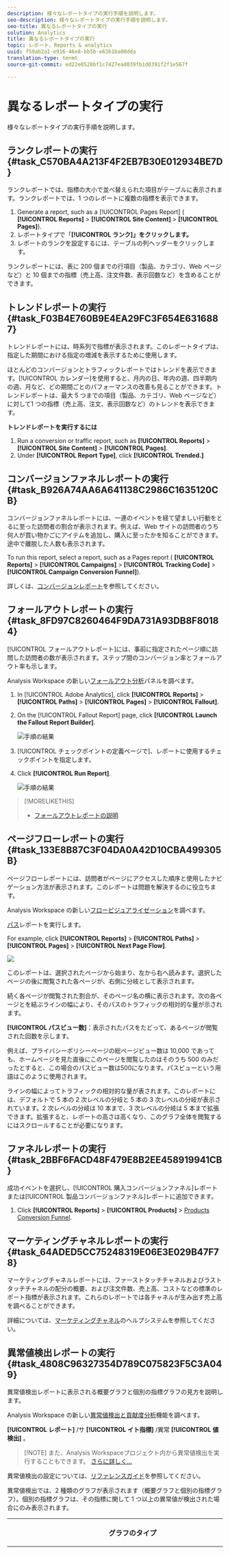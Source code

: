 ```yaml
---
description: 様々なレポートタイプの実行手順を説明します。
seo-description: 様々なレポートタイプの実行手順を説明します。
seo-title: 異なるレポートタイプの実行
solution: Analytics
title: 異なるレポートタイプの実行
topic: レポート、Reports & analytics
uuid: f59ab2a1-e916-46e8-bb5b-e6361ba00dda
translation-type: tm+mt
source-git-commit: ed22e0520bf1c7427ead039fb1d0391f2f1e567f

---
```



# 異なるレポートタイプの実行

様々なレポートタイプの実行手順を説明します。


## ランクレポートの実行 {#task_C570BA4A213F4F2EB7B30E012934BE7D}

ランクレポートでは、指標の大小で並べ替えられた項目がテーブルに表示されます。ランクレポートでは、1 つのレポートに複数の指標を表示できます。

<!-- 

t_reports_ranked.xml

 -->

1. Generate a report, such as a [!UICONTROL Pages Report] ( **[!UICONTROL Reports]** &gt; **[!UICONTROL Site Content]** &gt; **[!UICONTROL Pages]**).
1. レポートタイプで「**[!UICONTROL ランク]」をクリックします。**
1.  レポートのランクを設定するには、テーブルの列ヘッダーをクリックします。

   ランクレポートには、表に 200 個までの行項目（製品、カテゴリ、Web ページなど）と 10 個までの指標（売上高、注文件数、表示回数など）を含めることができます。

## トレンドレポートの実行 {#task_F03B4E760B9E4EA29FC3F654E6316887}

トレンドレポートには、時系列で指標が表示されます。このレポートタイプは、指定した期間における指定の増減を表示するために使用します。

<!-- 

t_reports_trended.xml

 -->

ほとんどのコンバージョンとトラフィックレポートではトレンドを表示できます。[!UICONTROL カレンダー]を使用すると、月内の日、年内の週、四半期内の週、月など、どの期間ごとのパフォーマンスの改善も見ることができます。トレンドレポートは、最大 5 つまでの項目（製品、カテゴリ、Web ページなど）に対して1 つの指標（売上高、注文、表示回数など）のトレンドを表示できます。

**トレンドレポートを実行するには**

1. Run a conversion or traffic report, such as **[!UICONTROL Reports]** &gt; **[!UICONTROL Site Content]** &gt; **[!UICONTROL Pages]**.
1. Under **[!UICONTROL Report Type]**, click **[!UICONTROL Trended.]**

## コンバージョンファネルレポートの実行 {#task_B926A74AA6A641138C2986C1635120CB}

コンバージョンファネルレポートには、一連のイベントを経て望ましい行動をとるに至った訪問者の割合が表示されます。例えば、Web サイトの訪問者のうち何人が買い物かごにアイテムを追加し、購入に至ったかを知ることができます。途中で離脱した人数も表示されます。

<!-- 

t_reports_conversion_funnel.xml

 -->

To run this report, select a report, such as a Pages report ( **[!UICONTROL Reports]** &gt; **[!UICONTROL Campaigns]** &gt; **[!UICONTROL Tracking Code]** &gt; **[!UICONTROL Campaign Conversion Funnel]**).

詳しくは、[コンバージョンレポート](https://marketing.adobe.com/resources/help/en_US/reference/reports_conversion.html)を参照してください。

## フォールアウトレポートの実行 {#task_8FD97C8260464F9DA731A93DB8F80184}

[!UICONTROL フォールアウトレポート]には、事前に指定されたページ順に訪問した訪問者の数が表示されます。ステップ間のコンバージョン率とフォールアウト率も示します。

<!-- 

t_reports_fallout.xml

 -->

Analysis Workspace の新しい[フォールアウト分析](https://marketing.adobe.com/resources/help/en_US/analytics/analysis-workspace/fallout_flow.html)パネルを調べます。

1. In [!UICONTROL Adobe Analytics], click **[!UICONTROL Reports]** &gt; **[!UICONTROL Paths]** &gt; **[!UICONTROL Pages]** &gt; **[!UICONTROL Fallout]**.
1. On the [!UICONTROL Fallout Report] page, click **[!UICONTROL Launch the Fallout Report Builder]**.

   ![手順の結果](assets/fallout_add_items.png)

1. [!UICONTROL チェックポイントの定義ページで]、レポートに使用するチェックポイントを指定します。
1. Click **[!UICONTROL Run Report]**.

   ![手順の結果](assets/fallout_report.png)

>[!MORELIKETHIS]
>
>* [フォールアウトレポートの説明](https://marketing.adobe.com/resources/help/en_US/reference/reports_fallout.html)


## ページフローレポートの実行 {#task_133E8B87C3F04DA0A42D10CBA499305B}

ページフローレポートには、訪問者がページにアクセスした順序と使用したナビゲーション方法が表示されます。このレポートは問題を解決するのに役立ちます。

<!-- 

t_reports_page_flow.xml

 -->

Analysis Workspace の新しい[フロービジュアライゼーション](https://marketing.adobe.com/resources/help/en_US/analytics/analysis-workspace/flow.html)を調べます。

[パス](https://marketing.adobe.com/resources/help/en_US/reference/reports_paths.html)レポートを実行します。

For example, click **[!UICONTROL Reports]** &gt; **[!UICONTROL Paths]** &gt; **[!UICONTROL Pages]** &gt; **[!UICONTROL Next Page Flow]**.

![](assets/page_flow.png)

このレポートは、選択されたページから始まり、左から右へ読みます。選択したページの後に閲覧された各ページが、右側に分岐として表示されます。

続く各ページが閲覧された割合が、そのページ名の横に表示されます。次の各ページとを結ぶラインの幅により、そのパスのトラフィックの相対的な量が示されます。

**[!UICONTROL パスビュー数]**：表示されたパスをたどって、あるページが閲覧された回数を示します。

例えば、プライバシーポリシーページの総ページビュー数は 10,000 であっても、ホームページを見た直後にこのページを閲覧したのはそのうち 500 のみだったとすると、この場合のパスビュー数は500になります。パスビューという用語はこのように使用されます。

ラインの幅によってトラフィックの相対的な量が表されます。このレポートには、デフォルトで 5 本の 2 次レベルの分岐と 5 本の 3 次レベルの分岐が表示されています。2 次レベルの分岐は 10 本まで、3 次レベルの分岐は 5 本まで拡張できます。拡張すると、レポートの高さは高くなり、このグラフ全体を閲覧するにはスクロールすることが必要になります。

## ファネルレポートの実行 {#task_2BBF6FACD48F479E8B2EE458919941CB}

成功イベントを選択し、[!UICONTROL 購入コンバージョンファネル]レポートまたは[!UICONTROL 製品コンバージョンファネル]レポートに追加できます。

<!-- 

t_reports_funnel.xml

 -->

1. Click **[!UICONTROL Reports]** &gt; **[!UICONTROL Products]** &gt; [Products Conversion Funnel](https://marketing.adobe.com/resources/help/en_US/reference/reports_conversion_funnel.html).

## マーケティングチャネルレポートの実行 {#task_64ADED5CC75248319E06E3E029B47F78}

マーケティングチャネルレポートには、ファーストタッチチャネルおよびラストタッチチャネルの配分の概要、および注文件数、売上高、コストなどの標準のレポート指標が表示されます。これらのレポートでは各チャネルが生み出す売上高を調べることができます。

<!-- 

t_reports_marketing_channel.xml

 -->

詳細については、[マーケティングチャネル](https://marketing.adobe.com/resources/help/en_US/mchannel/index.html)のヘルプシステムを参照してください。

## 異常値検出レポートの実行 {#task_4808C96327354D789C075823F5C3A049}

異常値検出レポートに表示される概要グラフと個別の指標グラフの見方を説明します。

<!-- 

t_anomaly_view.xml

 -->

Analysis Workspace の新しい[異常値検出と貢献度分析](https://marketing.adobe.com/resources/help/en_US/analytics/analysis-workspace/anomaly_detection.html)機能を調べます。

**[!UICONTROL レポート]** /サ **[!UICONTROL イト指標]** /異常 **[!UICONTROL 値検出]** 。

> [!NOTE] また、Analysis Workspaceプロジェクト内から異常値検出を実行することもできます。 [さらに詳しく...](https://marketing.adobe.com/resources/help/en_US/analytics/analysis-workspace/anomaly_detection.html)

異常値検出の設定については、[リファレンスガイド](https://marketing.adobe.com/resources/help/en_US/sc/user/index.html#Setting_up_Anomaly_Detection)を参照してください。

異常値検出では、2 種類のグラフが表示されます（概要グラフと個別の指標グラフ）。個別の指標グラフは、その指標に関して 1 つ以上の異常値が検出された場合にのみ表示されます。

<table id="table_88163CD8FC164342855D90D01F9C581A"> 
 <thead> 
  <tr> 
   <th colname="col1" class="entry"> <p>グラフのタイプ </p> </th> 
   <th colname="col2" class="entry"> <p>説明 </p> </th> 
  </tr> 
 </thead>
 <tbody> 
  <tr> 
   <td colname="col1"> <p>概要グラフ </p> <p><img placement="break"  src="assets/ad_summary_chart.png" width="570px" id="image_1CD4C4770BAA43C4AD7CBB824AD41338" /> </p> </td> 
   <td colname="col2"> <p> 
     <ul id="ul_D26DA3024CD7468291369F549557B28A"> 
      <li id="li_1C22B6E02FFB479FB71EFAD89EB37A4E">各ボックスは、下の指標に関して 1 日に追跡された 1 つの異常値を表します。 </li> 
      <li id="li_8FC587D3FF4E452D83263CC7A10B6675">緑はトレンドラインよりも上にある異常値、青はトレンドラインよりも下にある異常値を表します。 </li> 
      <li id="li_25135AB691BF443599AF2A3A60E2E71A">異常が大きいほど、データポイントの色が濃くなり、トレンドラインからの距離が遠くなります。 </li> 
      <li id="li_0C42AFA8897D420D8AB1A5D0F65B3B3A">各異常値をクリックすると、その異常の個別の指標グラフが上部（概要グラフの下部）に表示されます。 </li> 
      <li id="li_85C0F426952547B5A75D6BD31DE19CA5">偏差率の値（グラフの左側）は、次のようにして計算されます。 
       <ul id="ul_BEC0A88BFFAC4CF78BC9885FEB749694"> 
        <li id="li_1BAB2F50482745B69937DFAF1E09982E">上限値と期待値が等しい場合は、偏差率は 100% になります。 </li> 
        <li id="li_CA48064F5788448C8646CCE196161237">それ以外の場合、偏差率は次の式で求められます。 (（実際の値 — 上限値） / （上限値 — 期待値）) * 100 </li> 
        <li id="li_4090357A0D214BC7B1C3DE0615875554">下限と期待値が同じ場合、偏差率は —100%です。 </li> 
        <li id="li_EF694E1A4E874ECD94E1E8F7302E494F">それ以外の場合、偏差率は次の式で求められます。 (（下限値 — 実際の値） / （期待値 — 下限値）) * -100 </li> 
       </ul> </li> 
      <li id="li_5C05EF7023484CC993E96D63E842B65C">「<span class="uicontrol">表示セグメント</span>」をクリックすると、異常値検出レポートにセグメントを適用するためのセグメントパネルが表示されます。セグメントについての<a href="https://marketing.adobe.com/resources/help/en_US/analytics/segment/" format="http" scope="external">詳細</a>を参照してください。 </li> 
      <li id="li_1B41CABF13D1407886C68EE3BC201E60">「<span class="uicontrol">指標を編集</span>」をクリックすると、異常値を検出する指標の選択および選択解除が行えます。 </li> 
     </ul> </p> </td> 
  </tr> 
  <tr> 
   <td colname="col1"> <p>個別の指標グラフ </p> <p><img placement="break"  src="assets/metric_report.png" width="570px" id="image_5BBECFD91CF14478AA4761E6256BBCB9" /> </p> </td> 
   <td colname="col2"> <p> 
     <ul id="ul_739C5687013743A29B63089FDA763F45"> 
      <li id="li_456A0BDA4D4E46CE9CC1C3DBAA1E2220">個々のトレンド指標（計算指標を含む）の異常値のデータポイントをドットで示します。 </li> 
      <li id="li_89FD847C65F04F48BCA7CD38D0EC51CD">異常値の数ごとに、第 1 位と第 2 位の最新の異常値を表示します。 </li> 
      <li id="li_98B97A9706DE4455B8D8850904CBDE03">実線は、現在収集中の実際のデータを表します。これをエラーの予測や許容範囲と比較して、データポイントが異常であるかどうかを判断します。 </li> 
      <li id="li_0EEA38DDDC344BF3879430E67D74EB72">破線は、履歴データ（つまりトレーニング期間）に基づく予想を表します。 </li> 
      <li id="li_035BD2725D004AEDB630BF8DFF4DA4F3">灰色の領域は、95% 信頼区間の上限と下限を表します。 </li> 
      <li id="li_021A3D1F2EDB4319B9B39620EF1C038A">指標名の横にある上向きまたは下向きの二重矢印をクリックすると、個別のレポートを折りたたんだり展開したりできます。 </li> 
      <li id="li_722E4B9FC21047AC96D7B143197E293D">概要レポート（前述）でドリルダウンを行うと、それに応答して指標グラフの表示順序が変化します。 </li> 
      <li id="li_A2441169B185475AA68A64F81E6E40B8">単語による検索でグラフをフィルタリングできます。例えば「ページ」という単語で検索してページ関連の指標のみを表示できます。 </li> 
      <li id="li_F1BBBFCA8E2A43C29658E4FCAA36C904">定義したすべての指標を表示することも、異常値のある指標のみを表示することもできます。 </li> 
     </ul> </p> </td> 
  </tr> 
 </tbody> 
</table>

## 異常値検出の設定 {#task_AF347B34F56E44A6AE70E019B6EB2F08}

異常値検出のレポートスイート、指標、トレーニング期間、表示期間を選択する手順を説明します。

<!-- 

t_anomaly_config.xml

 -->

異常値検出は、レポートスイートごとに個別に設定します。

1. **[!UICONTROL Analytics／レポート／サイト指標／異常値検出]**&#x200B;に移動します。
1. 異常値検出を毎日追跡したいレポートスイートを選択します。レポートスイートのリストを表示するには、レポートスイートセレクターのドロップダウンメニューをクリックします。
1. To select the metrics and/or define filtered metrics, click **[!UICONTROL Edit Metrics]** at the top right of the screen:  ![](assets/metrics_icon.png).

   全指標のリスト（計算指標を含む）または追跡指標のリストから、必要な指標を選択できます。特定の条件に基づいてフィルターし、リストを絞り込むこともできます。1. Once the report has been generated, define the **[!UICONTROL Training Period]** and the **[!UICONTROL View Period]** for anomaly detection. （トレーニング期間は、このアルゴリズムの「学習期間」と考えてください）。

   ![](assets/view_training_periods.png)

   次の点に注意してください。

* トレーニング期間は表示期間が始まる直前に終了します。
* デフォルトはどちらも 30 日間で、60 日間または 90 日間に延長できます。
* トレーニング期間を延長するとデータのコンテキストが大きくなり、異常値のサイズが減少することがあります。

   異常値検出レポートは、これらのパラメーターを変更するたびに更新されます。
1. (Optional) Apply segments to the report by clicking **[!UICONTROL Show Segments]** and selecting one or more existing segments or creating a new segment and applying it.

   ![](assets/ad_top_menu.png)

   セグメントの作成と管理について詳しくは、[Analytics セグメント化ガイド](https://marketing.adobe.com/resources/help/en_US/analytics/segment/)を参照してください。1. （オプション）レポートをお気に入りにするか、ブックマークします。
1. （オプション）表示期間の終了日を変更します。デフォルトは昨日です。
1. これで、レポートを表示できるようになります。[異常値検出グラフの表示を参照してください](../../analyze/reports-analytics/t-running-report-types.md#task_4808C96327354D789C075823F5C3A049)。

## リアルタイムレポートの実行 {#task_5D25929C918E40B18965222FA94176B0}

リアルタイムレポートの表示方法と見方を説明します。

<!-- 

reports_realtime.xml

 -->

**[!UICONTROL レポート／サイト指標／リアルタイム]**

リアルタイムレポートには、概要レポートと詳細レポートという 2 つのメインレポートがあります。それぞれは複数のレポートレットから構成されています。

リアルタイムレポートの設定については、[Analytics リファレンスガイド](https://marketing.adobe.com/resources/help/en_US/reference/index.html#RealTime_Reports_Configuration)を参照してください。

1. Take a look at the **[!UICONTROL Overview]** report and its components:  ![](assets/rtr_overview_report.png)

   <table id="choicetable_8586BECF55E843B2B5CD41205567EA32"> 
   <thead class="chhead sthead"> 
   <th class="choptionhd"> UI コンポーネント </th> 
   <th class="chdeschd"> 説明 </th> 
   </thead> 
   <tr class="chrow strow"> 
   <td class="choption"><strong>レポートスイートの選択</strong></td> 
   <td class="chdesc stentry"> このリアルタイムレポートに表示するレポートスイートを選択します。レポートスイートを変更する方法については、<a href="https://marketing.adobe.com/resources/help/en_US/reference/t_realtime_admin.html" format="http" scope="external">リアルタイムレポートの設定</a>を参照してください。 </td> 
   </tr> 
   <tr class="chrow strow"> 
   <td class="choption"><strong>レポートの切り替え</strong></td> 
   <td class="chdesc stentry"> 設定済みのレポート（最大 3 つ）を切り替えることができます。 </td> 
   </tr> 
   <tr class="chrow strow"> 
   <td class="choption"><strong>時間範囲の選択</strong></td> 
   <td class="chdesc stentry"> このレポート内のすべてのレポートレットで使用する全体的な時間範囲を選択します。 </td> 
   </tr> 
   <tr class="chrow strow"> 
   <td class="choption"><strong>レポートの設定</strong></td> 
   <td class="chdesc stentry"> この歯車アイコンは、ユーザーが管理者権限を持つ場合にのみ表示されます。このアイコンをクリックすると、<span class="ignoretag"><span class="uicontrol">管理ツール</span>／<span class="uicontrol">レポートスイート</span>／<span class="uicontrol">設定を編集</span>／<span class="uicontrol">リアルタイム</span></span>の下にある Report Suite Manager が表示されます。 </td> 
   </tr> 
   <tr class="chrow strow"> 
   <td class="choption"><strong>フルスクリーン表示</strong></td> 
   <td class="chdesc stentry"> フルスクリーン表示アイコンは、モニターの縦横比が 16:9 または 16:10 であり、かつ、ブラウザーがフルスクリーン表示をサポートしている場合にのみ表示されます。フルスクリーン表示モードの間は操作ができないことに注意してください（元の表示に戻るには <span class="uicontrol">Esc</span> キーを押します）。フルスクリーン表示モードにタイムアウトはありません。 </td> 
   </tr> 
   <tr class="chrow strow"> 
   <td class="choption"><strong>サイトトラフィックレポートレット</strong></td> 
   <td class="chdesc stentry"> 青いトレンドラインデータは、サイト全体のトラフィックの合計を表します。X 軸ではリテラルラベル（15 分前、10 分前など）を使用しますが、現在値はリアルタイムのエクスプレッションとして表示されます。 </td> 
   </tr> 
   <tr class="chrow strow"> 
   <td class="choption"><strong>サイト合計レポートレット</strong></td> 
   <td class="chdesc stentry"> このリアルタイムレポートで選択されている指標の、過去 N 分間のサイト合計の数を表示します。N の数値は時間範囲セレクターで設定できます。 <p>矢印の色と向きは、次のアルゴリズムに基づいて決定されます。 
      <ul id="ul_9F40CEA33798467393CB1266BB36D500"> 
      <li id="li_CCD01A44F912487DA5681EA50113643C">大きく上昇（上向き矢印）：100% 超 </li> 
      <li id="li_7402491A9A614851B7F2AE0C77BD9A97">上昇（右上向き矢印）：5% ～ 100% </li> 
      <li id="li_BCA79C08B5714D4B9315068112C66107"> 横ばい（右向き矢印）：5% ～ -5% </li> 
      <li id="li_234ECBD7D83A4AE680E4A70BF288681F"> 下降（右下向き矢印）：-5% ～ -100% </li> 
      <li id="li_10C5EA8803604C1CA714D3DB27478B31"> 大きく下降（下向き矢印）：-100% 未満 </li> 
      </ul> </p> <p>サイト合計が「インスタンス」単位でレポートされる場合は、このインスタンス数はプライマリレポートレット内のディメンションを反映しています。インスタンス固有の名前（「ページビュー数」など）が存在している場合は、その名前がサイト合計に表示されます。 </p> </td> 
   </tr> 
   <tr class="chrow strow"> 
   <td class="choption"><strong>プライマリレポートレット</strong></td> 
   <td class="chdesc stentry"> このリアルタイムレポートのプライマリディメンションとその指標に関するレポートです。選択されている時間範囲での各要素のトレンドラインを表示します。指標合計は、トレンドライン全体の合計を表します。矢印は各項目の増減を表します（大きく上昇、上昇、横ばい、下降、大きく下降）。 </td> 
   </tr> 
   <tr class="chrow strow"> 
   <td class="choption"><strong>検索ダイアログ</strong></td> 
   <td class="chdesc stentry"> この検索結果はすべてのレポートレットに影響を与えます。検索結果は、レポートを表示している間は維持されます。 </td> 
   </tr> 
   <tr class="chrow strow"> 
   <td class="choption"><strong>並べ替え... 最頻使用/勝者/敗者</strong></td> 
   <td class="chdesc stentry"> <span class="uicontrol">最頻使用</span>（デフォルト）、<span class="uicontrol">勝者</span>（最も大きく上昇したディメンション）、<span class="uicontrol">敗者</span>（最も大きく下降したディメンション）の順で並べ替えることができます。 <p>勝者または敗者を判断するために使用される式を次に示します。リアルタイムでは、最も古いサンプルと次から最も新しいサンプルを調べ、単純な「%変更」の計算を行います。 したがって、「過去15分間」が選択され、nが現在の分を表す場合、n-1がn-15と比較されます。 リアルタイムレポートは、現時点では重み付けを行いません。現在の分が無視されるのは、その分がまだ完了していないため、誤った変化率が導かれる可能性があるからです。 </p> <p>この計算方法は、リアルタイムレポートで使用されるすべての指標に適用されます。 </p> </td> 
   </tr> 
   <tr class="chrow strow"> 
   <td class="choption"><strong>セカンダリ 1 レポートレット</strong></td> 
   <td class="chdesc stentry"> プロビジョニングされた 2 番目のレポートのディメンションと指標に関するリアルタイムレポートを表示します。 <p>セカンダリ 1 レポートレットには上位 4 カテゴリが表示され、残るすべての値を集計したものが 5 番目のカテゴリとして表示されます。各カテゴリについて、そのカテゴリの生の合計ビューが表示されます。さらに、全カテゴリの合計が中央に表示されます。 </p> <p> いずれかのセクションにカーソルを重ねると、関連するカテゴリが強調表示され、そのカテゴリのトレンドラインがドーナツグラフの下に表示されます。 </p> <p> 行項目にカーソルを重ねると、その行項目と関連するセクションが強調表示され、カテゴリのトレンドラインがドーナツグラフの下に表示されます。 </p> </td> 
   </tr> 
   <tr class="chrow strow"> 
   <td class="choption"><strong>セカンダリ 2 レポートレット</strong></td> 
   <td class="chdesc stentry"> プロビジョニングされた 3 番目のレポートのディメンションと指標に関するリアルタイムレポートを表示します。行ラベルにカーソルを重ねると、行ラベルが右にスライドし、その項目のトレンドラインが表示されます。 </td> 
   </tr> 
   </table>

1. Click a list item in the Primary Reportlet to launch the **[!UICONTROL Details]** view for that list item:  ![](assets/rtr_detail_report.png)

   | **アイテムトレンドレポートレット** | 概要レポートで選択した項目の、過去 N 分間のトレンドラインを表示します。N の数値は時間範囲セレクターで設定できます。 |
   |---|---|
   | **アイテム合計レポートレット** | 概要レポートで選択した項目の、過去 N 分間の指標カウントの合計を表示します。N の数値は時間範囲セレクターで設定できます。 |
   | **相関するセカンダリ 1 レポートレット** | このレポートレットはセカンダリ 1 レポートレットによく似ています。両者の違いは、使用されるデータソースだけです。この例では、このレポートレットは特定のページ（概要レポートのプライマリレポートレットで選択したページ）と表示されたインスタンスとの相関を示します。 |
   | **相関するセカンダリ 2 レポートレット** | このレポートレットはセカンダリ 2 レポートレットによく似ています。両者の違いは、使用されるデータソースだけです。この例では、このレポートレットは特定のページ（概要レポートのプライマリレポートレットで選択したページ）と言語ディメンションとの相関を示します。 |
